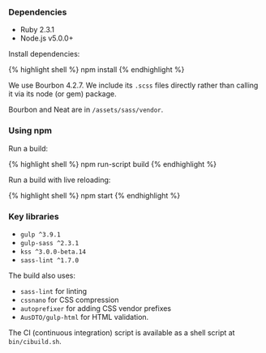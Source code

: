 ### Dependencies

- Ruby 2.3.1
- Node.js v5.0.0+

Install dependencies:

{% highlight shell %}
npm install
{% endhighlight %}

We use Bourbon 4.2.7. We include its `.scss` files directly rather than calling it via its node (or gem) package.

Bourbon and Neat are in `/assets/sass/vendor`.

### Using npm

Run a build:

{% highlight shell %}
npm run-script build
{% endhighlight %}

Run a build with live reloading:

{% highlight shell %}
npm start
{% endhighlight %}

### Key libraries

- `gulp ^3.9.1`
- `gulp-sass ^2.3.1`
- `kss ^3.0.0-beta.14`
- `sass-lint ^1.7.0`

The build also uses:
- `sass-lint` for linting
- `cssnano` for CSS compression
- `autoprefixer` for adding CSS vendor prefixes
- `AusDTO/gulp-html` for HTML validation.

The CI (continuous integration) script is available as a shell script at `bin/cibuild.sh`.
